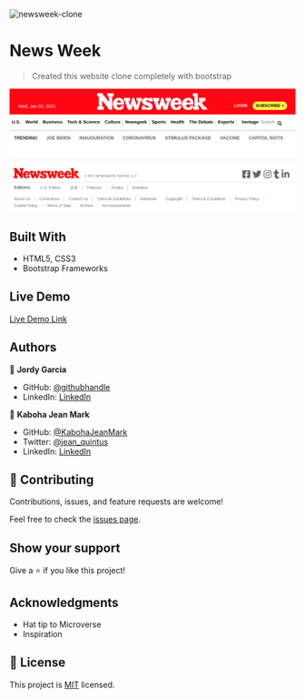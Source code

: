 ![newsweek-clone](https://img.shields.io/badge/myapp-blueviolet)

# News Week

> Created this website clone completely with bootstrap

![screenshot](assets/milestone1.png)

## Built With

- HTML5, CSS3
- Bootstrap Frameworks

## Live Demo

[Live Demo Link](https://garciajordy.github.io/NewsWeek-Project/)

## Authors

👤 **Jordy Garcia**

- GitHub: [@githubhandle](https://github.com/garciajordy)
- LinkedIn: [LinkedIn](https://www.linkedin.com/in/jordy-garcia-675849206/)

👤 **Kaboha Jean Mark**

- GitHub: [@KabohaJeanMark](https://github.com/KabohaJeanMark)
- Twitter: [@jean_quintus](https://twitter.com/jean_quintus)
- LinkedIn: [LinkedIn](https://www.linkedin.com/in/jean-mark-kaboha-software-engineer/)

## 🤝 Contributing

Contributions, issues, and feature requests are welcome!

Feel free to check the [issues page](issues/).

## Show your support

Give a ⭐️ if you like this project!

## Acknowledgments

- Hat tip to Microverse
- Inspiration

## 📝 License

This project is [MIT](./LICENSE) licensed.
